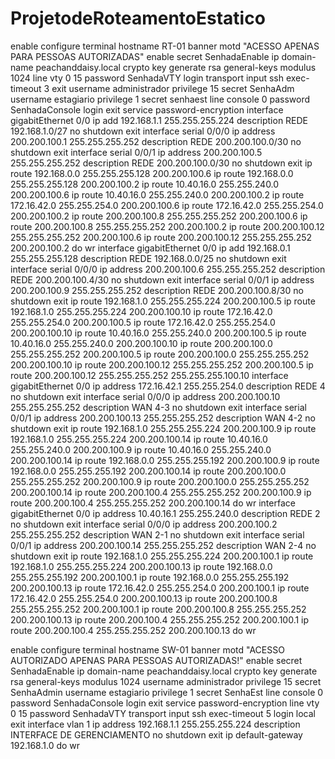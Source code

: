 # ProjetodeRoteamentoEstatico 
enable
configure terminal
hostname RT-01
banner motd "ACESSO APENAS PARA PESSOAS AUTORIZADAS"
enable secret SenhadaEnable
ip domain-name peachanddaisy.local
crypto key generate rsa general-keys modulus 1024
line vty 0 15
password SenhadaVTY
login
transport input ssh
exec-timeout 3
exit
username administrador privilege 15 secret SenhaAdm 
username estagiario privilege 1 secret senhaest
line console 0
password SenhadaConsole
login
exit
service password-encryption
interface gigabitEthernet 0/0
ip add 192.168.1.1 255.255.255.224
description REDE 192.168.1.0/27
no shutdown
exit
interface serial 0/0/0
ip address 200.200.100.1 255.255.255.252
description REDE 200.200.100.0/30
no shutdown 
exit
interface serial 0/0/1
ip address 200.200.100.5 255.255.255.252
description REDE 200.200.100.0/30
no shutdown 
exit
ip route 192.168.0.0 255.255.255.128 200.200.100.6
ip route 192.168.0.0 255.255.255.128 200.200.100.2
ip route 10.40.16.0 255.255.240.0 200.200.100.6
ip route 10.40.16.0 255.255.240.0 200.200.100.2
ip route 172.16.42.0 255.255.254.0 200.200.100.6
ip route 172.16.42.0 255.255.254.0 200.200.100.2
ip route 200.200.100.8 255.255.255.252 200.200.100.6
ip route 200.200.100.8 255.255.255.252 200.200.100.2
ip route 200.200.100.12 255.255.255.252 200.200.100.6
ip route 200.200.100.12 255.255.255.252 200.200.100.2
do wr
interface gigabitEthernet 0/0
ip add 192.168.0.1 255.255.255.128
description REDE 192.168.0.0/25
no shutdown
exit
interface serial 0/0/0
ip address 200.200.100.6 255.255.255.252
description REDE 200.200.100.4/30
no shutdown 
exit
interface serial 0/0/1
ip address 200.200.100.9 255.255.255.252
description REDE 200.200.100.8/30
no shutdown 
exit
ip route 192.168.1.0 255.255.255.224 200.200.100.5
ip route 192.168.1.0 255.255.255.224 200.200.100.10
ip route 172.16.42.0 255.255.254.0 200.200.100.5
ip route 172.16.42.0 255.255.254.0 200.200.100.10
ip route 10.40.16.0 255.255.240.0 200.200.100.5
ip route 10.40.16.0 255.255.240.0 200.200.100.10
ip route 200.200.100.0 255.255.255.252 200.200.100.5
ip route 200.200.100.0 255.255.255.252 200.200.100.10
ip route 200.200.100.12 255.255.255.252 200.200.100.5
ip route 200.200.100.12 255.255.255.252 255.255.255.100.10
interface gigabitEthernet 0/0
ip address 172.16.42.1 255.255.254.0
description REDE 4
no shutdown
exit
interface serial 0/0/0
ip address 200.200.100.10 255.255.255.252
description WAN 4-3
no shutdown
exit
interface serial 0/0/1
ip address 200.200.100.13 255.255.255.252
description WAN 4-2
no shutdown
exit
ip route 192.168.1.0 255.255.255.224 200.200.100.9
ip route 192.168.1.0 255.255.255.224 200.200.100.14
ip route 10.40.16.0 255.255.240.0 200.200.100.9
ip route 10.40.16.0 255.255.240.0 200.200.100.14
ip route 192.168.0.0 255.255.255.192 200.200.100.9
ip route 192.168.0.0 255.255.255.192 200.200.100.14
ip route 200.200.100.0 255.255.255.252 200.200.100.9
ip route 200.200.100.0 255.255.255.252 200.200.100.14
ip route 200.200.100.4 255.255.255.252 200.200.100.9
ip route 200.200.100.4 255.255.255.252 200.200.100.14
do wr
interface gigabitEthernet 0/0
ip address 10.40.16.1 255.255.240.0
description REDE 2
no shutdown
exit
interface serial 0/0/0
ip address 200.200.100.2 255.255.255.252
description WAN 2-1
no shutdown
exit
interface serial 0/0/1
ip address 200.200.100.14 255.255.255.252
description WAN 2-4
no shutdown
exit
ip route 192.168.1.0 255.255.255.224 200.200.100.1
ip route 192.168.1.0 255.255.255.224 200.200.100.13
ip route 192.168.0.0 255.255.255.192 200.200.100.1
ip route 192.168.0.0 255.255.255.192 200.200.100.13
ip route 172.16.42.0 255.255.254.0 200.200.100.1
ip route 172.16.42.0 255.255.254.0 200.200.100.13
ip route 200.200.100.8 255.255.255.252 200.200.100.1
ip route 200.200.100.8 255.255.255.252 200.200.100.13
ip route 200.200.100.4 255.255.255.252 200.200.100.1
ip route 200.200.100.4 255.255.255.252 200.200.100.13
do wr


enable
configure terminal
hostname SW-01
banner motd "ACESSO AUTORIZADO APENAS PARA PESSOAS AUTORIZADAS!"
enable secret SenhadaEnable
ip domain-name peachanddaisy.local
crypto key generate rsa general-keys modulus 1024
username administrador privilege 15 secret SenhaAdmin
username estagiario privilege 1 secret SenhaEst
line console 0
password SenhadaConsole
login
exit
service password-encryption
line vty 0 15
password SenhadaVTY
transport input ssh
exec-timeout 5
login local
exit
interface vlan 1
ip address 192.168.1.1 255.255.255.224
description INTERFACE DE GERENCIAMENTO
no shutdown
exit
ip default-gateway 192.168.1.0
do wr
